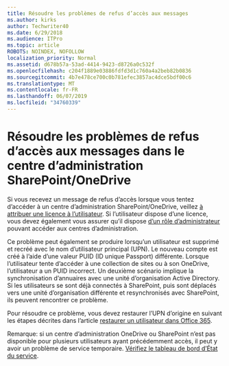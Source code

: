 ```yaml
---
title: Résoudre les problèmes de refus d’accès aux messages
ms.author: kirks
author: Techwriter40
ms.date: 6/29/2018
ms.audience: ITPro
ms.topic: article
ROBOTS: NOINDEX, NOFOLLOW
localization_priority: Normal
ms.assetid: d678b57a-53ad-4414-9423-d8726a0c532f
ms.openlocfilehash: c204f1889e03886fdfd3d1c760a4a2beb82b0836
ms.sourcegitcommit: 4b7e478ce700c0b781efec3857ac4dce5bdf00c6
ms.translationtype: MT
ms.contentlocale: fr-FR
ms.lasthandoff: 06/07/2019
ms.locfileid: "34760339"
---
```

# <a name="troubleshoot-access-denied-messages-in-sharepointonedrive-admin-center"></a>Résoudre les problèmes de refus d’accès aux messages dans le centre d’administration SharePoint/OneDrive

Si vous recevez un message de refus d’accès lorsque vous tentez d’accéder à un centre d’administration SharePoint/OneDrive, veillez [à attribuer une licence à l’utilisateur](https://docs.microsoft.com/office365/admin/subscriptions-and-billing/assign-licenses-to-users?view=o365-worldwide&amp;tabs=One). Si l’utilisateur dispose d’une licence, vous devez également vous assurer qu’il dispose [d’un rôle d’administrateur](https://docs.microsoft.com/office365/admin/add-users/about-admin-roles?view=o365-worldwide) pouvant accéder aux centres d’administration.

Ce problème peut également se produire lorsqu’un utilisateur est supprimé et recréé avec le nom d’utilisateur principal (UPN). Le nouveau compte est créé à l’aide d’une valeur PUID (ID unique Passport) différente. Lorsque l’utilisateur tente d’accéder à une collection de sites ou à son OneDrive, l’utilisateur a un PUID incorrect. Un deuxième scénario implique la synchronisation d’annuaires avec une unité d’organisation Active Directory. Si les utilisateurs se sont déjà connectés à SharePoint, puis sont déplacés vers une unité d’organisation différente et resynchronisés avec SharePoint, ils peuvent rencontrer ce problème.

Pour résoudre ce problème, vous devez restaurer l’UPN d’origine en suivant les étapes décrites dans l’article [restaurer un utilisateur dans Office 365](https://docs.microsoft.com/office365/admin/add-users/restore-user?view=o365-worldwide).

Remarque: si un centre d’administration OneDrive ou SharePoint n’est pas disponible pour plusieurs utilisateurs ayant précédemment accès, il peut y avoir un problème de service temporaire.  [Vérifiez le tableau de bord d’État du service](https://portal.office.com/adminportal/home#/servicehealth).


